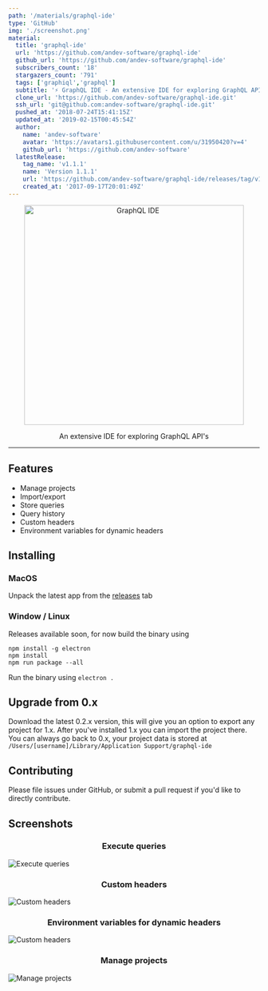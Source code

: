 ```yaml
---
path: '/materials/graphql-ide'
type: 'GitHub'
img: './screenshot.png'
material:
  title: 'graphql-ide'
  url: 'https://github.com/andev-software/graphql-ide'
  github_url: 'https://github.com/andev-software/graphql-ide'
  subscribers_count: '18'
  stargazers_count: '791'
  tags: ['graphiql','graphql']
  subtitle: '⚡️ GraphQL IDE - An extensive IDE for exploring GraphQL API's'
  clone_url: 'https://github.com/andev-software/graphql-ide.git'
  ssh_url: 'git@github.com:andev-software/graphql-ide.git'
  pushed_at: '2018-07-24T15:41:15Z'
  updated_at: '2019-02-15T00:45:54Z'
  author:
    name: 'andev-software'
    avatar: 'https://avatars1.githubusercontent.com/u/31950420?v=4'
    github_url: 'https://github.com/andev-software'
  latestRelease:
    tag_name: 'v1.1.1'
    name: 'Version 1.1.1'
    url: 'https://github.com/andev-software/graphql-ide/releases/tag/v1.1.1'
    created_at: '2017-09-17T20:01:49Z'
---
```

<p align='center'>
    <img alt='GraphQL IDE' src='https://rawgit.com/redound/graphql-ide/cbb88aa/assets/logo.svg' width='440'>
</p>

<p align='center'>
  An extensive IDE for exploring GraphQL API's
</p>

---

## Features

- Manage projects
- Import/export
- Store queries
- Query history
- Custom headers
- Environment variables for dynamic headers

## Installing

### MacOS

Unpack the latest app from the [releases][0] tab

### Window / Linux

Releases available soon, for now build the binary using

````
npm install -g electron
npm install
npm run package --all
````

Run the binary using `electron .`

## Upgrade from 0.x

Download the latest 0.2.x version, this will give you an option to export any project for 1.x.
After you've installed 1.x you can import the project there. You can always go back to 0.x, your project data is stored at
`/Users/[username]/Library/Application Support/graphql-ide`

## Contributing

Please file issues under GitHub, or submit a pull request if you'd like to directly contribute.

## Screenshots

<h3 align='center'>
Execute queries
</h3>

![Execute queries](assets/screenshot-1.png)

<h3 align='center'>
Custom headers
</h3>

![Custom headers](assets/screenshot-2.png)

<h3 align='center'>
Environment variables for dynamic headers
</h3>

![Custom headers](assets/screenshot-3.png)

<h3 align='center'>
Manage projects
</h3>

![Manage projects](assets/screenshot-4.png)

[0]: https://github.com/redound/graphql-ide/releases
